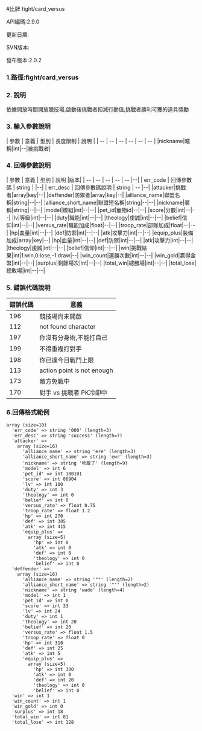 #比牌 fight/card_versus





API編碼:2.9.0

> 


更新日期:

> 

SVN版本:

> 

發布版本:2.0.2
### 1.路徑:fight/card_versus

### 2. 說明
依據開放時間開放競技場,啟動後挑戰者扣減行動值,挑戰者勝利可獲的道具獎勵

### 3. 輸入參數說明


| 參數 | 意義 | 型別 | 長度限制 | 說明 |
| -- | -- | -- | -- | -- | -- |
|nickname|暱稱|int|--|被挑戰者|


### 4. 回傳參數說明
| 參數 | 意義 | 型別 | 說明 |版本|
| -- | -- | -- | -- | -- |--|
| err_code | 回傳參數碼 | string |  |--|
| err_desc | 回傳參數碼說明 | string | -- |--|
|attacker|挑戰者|array|key|--|
|deffender|防禦者|array|key|--|
|alliance_name|聯盟名稱|string|--|--|
|alliance_short_name|聯盟短名稱|string|--|--|
|nickname|暱稱|string|--|--|
|model|模組|int|--|--|
|pet_id|寵物id|--|--|
|score|分數|int|--|--|
|lv|等級|int|--|--|
|duty|職能|int|--|--|
|theology|虔誠|int|--|--|
|belief|信仰|int|--|--|
|versus_rate|職能加成|float|--|--|
|troop_rate|部隊加成|float|--|--|
|hp|血量|int|--|--|
|def|防禦|int|--|--|
|atk|攻擊力|int|--|--|
|equip_plus|裝備加成|array|key|--|
|hp|血量|int|--|--|
|def|防禦|int|--|--|
|atk|攻擊力|int|--|--|
|theology|虔誠|int|--|--|
|belief|信仰|int|--|--|
|win|挑戰結果|int|1:win,0:lose,-1:draw|--|
|win_count|連勝次數|int|--|--|
|win_gold|贏得金幣|int|--|--|
|surplus|剩餘場次|int|--|--|
|total_win|總勝場|int|--|--|
|total_lose|總敗場|int|--|--|


### 5. 錯誤代碼說明
|錯誤代碼|意義|
|--|--|
|196|競技場尚未開啟|
|112|not found character|
|197|你沒有分身術,不能打自己|
|199|不得重複打對手|
|198|你已達今日戰鬥上限|
|113|action point is not enough|
|173|敵方免戰中|
|170|對手 vs 挑戰者 PK冷卻中|


### 6.回傳格式範例

```
array (size=10)
  'err_code' => string '000' (length=3)
  'err_desc' => string 'success' (length=7)
  'attacker' => 
    array (size=16)
      'alliance_name' => string 'ere' (length=3)
      'alliance_short_name' => string 'ewr' (length=3)
      'nickname' => string '吃飯了' (length=9)
      'model' => int 6
      'pet_id' => int 100101
      'score' => int 86904
      'lv' => int 100
      'duty' => int 3
      'theology' => int 0
      'belief' => int 0
      'versus_rate' => float 0.75
      'troop_rate' => float 1.2
      'hp' => int 270
      'def' => int 385
      'atk' => int 415
      'equip_plus' => 
        array (size=5)
          'hp' => int 0
          'atk' => int 0
          'def' => int 0
          'theology' => int 0
          'belief' => int 0
  'deffender' => 
    array (size=16)
      'alliance_name' => string '""' (length=2)
      'alliance_short_name' => string '""' (length=2)
      'nickname' => string 'wade' (length=4)
      'model' => int 1
      'pet_id' => int 0
      'score' => int 33
      'lv' => int 24
      'duty' => int 1
      'theology' => int 20
      'belief' => int 20
      'versus_rate' => float 1.5
      'troop_rate' => float 0
      'hp' => int 310
      'def' => int 25
      'atk' => int 5
      'equip_plus' => 
        array (size=5)
          'hp' => int 300
          'atk' => int 0
          'def' => int 20
          'theology' => int 0
          'belief' => int 0
  'win' => int 1
  'win_count' => int 1
  'win_gold' => int 0
  'surplus' => int 18
  'total_win' => int 81
  'total_lose' => int 128
```

